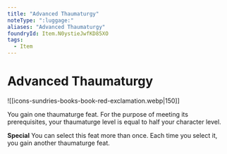 ```yaml
---
title: "Advanced Thaumaturgy"
noteType: ":luggage:"
aliases: "Advanced Thaumaturgy"
foundryId: Item.N0ystieJwfKD85XO
tags:
  - Item
---
```


# Advanced Thaumaturgy
![[icons-sundries-books-book-red-exclamation.webp|150]]

You gain one thaumaturge feat. For the purpose of meeting its prerequisites, your thaumaturge level is equal to half your character level.

**Special** You can select this feat more than once. Each time you select it, you gain another thaumaturge feat.
